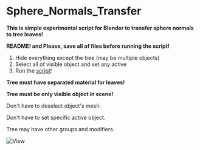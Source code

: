 # Sphere_Normals_Transfer
**This is simple experimental script for Blender to transfer sphere normals to tree leaves!**

**README! and Please, save all of files before running the script!**

1. Hide everything except the tree (may be multiple objects)
2. Select all of visible object and set any active
3. Run the [script](/Sphere_Normals_Transfer.py)!

**Tree must have separated material for leaves!**

**Tree must be only visible object in scene!**

Don't have to deselect object's mesh.

Don't have to set specific active object.

Tree may have other groups and modifiers.

![View](https://github.com/iamNikitaBelous/Sphere_Normals_Transfer/assets/80423911/527f9dc5-7676-410d-aa9a-12a935128700)
